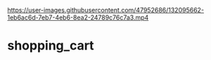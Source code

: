 

https://user-images.githubusercontent.com/47952686/132095662-1eb6ac6d-7eb7-4eb6-8ea2-24789c76c7a3.mp4

# shopping_cart
